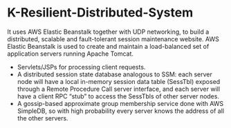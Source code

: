# K-Resilient-Distributed-System
It uses AWS Elastic Beanstalk together with UDP networking, to build a distributed, scalable and fault-tolerant session maintenance website.
AWS Elastic Beanstalk is used to create and maintain a load-balanced set of application servers running Apache Tomcat. 
* Servlets/JSPs for processing client requests.
* A distributed session state database analogous to SSM: each server node will have a local in-memory session data table (SessTbl) exposed through a Remote Procedure Call server interface, and each server will have a client RPC “stub” to access the SessTbls of other server nodes.
* A gossip-based approximate group membership service done with AWS SimpleDB, so with high probability every server knows the address of all the other servers.
